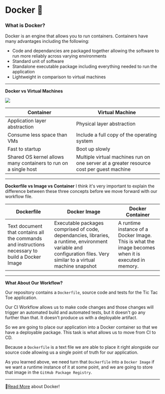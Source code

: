 # Docker 🐳

### What is Docker?
Docker is an engine that allows you to run containers. Containers have many advantages including the following:

- Code and dependancies are packaged together allowing the software to run more reliably across varying environments
- Standard unit of software
- Standalone executable package including everything needed to run the application
- Lightweight in comparison to virtual machines

---

**Docker vs Virtual Machines**

![](https://i.imgur.com/WnAsfyI.png)

| Container                                                       | Virtual Machine                                                                          |
| --------------------------------------------------------------- | ---------------------------------------------------------------------------------------- |
| Application layer abstraction                                   | Physical layer abstraction                                                               |
| Consume less space than VMs                                     | Include a full copy of the operating system                                              |
| Fast to startup                                                 | Boot up slowly                                                                           |
| Shared OS kernel allows many containers to run on a single host | Multiple virtual machines run on one server at a greater resource cost per guest machine |

---

**Dockerfile vs Image vs Container**
I think it's very important to explain the difference between these three concepts before we move forward with our workflow file.

| Dockerfile                                                                                      | Docker Image                                                                                                                                                         | Docker Container                                                                                     |
| ----------------------------------------------------------------------------------------------- | -------------------------------------------------------------------------------------------------------------------------------------------------------------------- | ---------------------------------------------------------------------------------------------------- |
| Text document that contains all the commands and instructions necessary to build a Docker Image | Executable packages comprised of code, dependancies, libraries, a runtime, environment variable and configuration files.  Very similar to a virtual machine snapshot | A runtime instance of a Docker Image.  This is what the image becomes when it is executed in memory. |

---

**What About Our Workflow?**

Our repository contains a `Dockerfile`, source code and tests for the Tic Tac Toe application.

Our CI Workflow allows us to make code changes and those changes will trigger an automated build and automated tests, but it doesn't go any further than that.  It doesn't produce us with a deployable artifact.

So we are going to place our application into a Docker container so that we have a deployable package.  This task is what allows us to move from CI to CD.

Because a `Dockerfile` is a text file we are able to place it right alongside our source code allowing us a single point of truth for our application.

As you learned above, we need turn that `Dockerfile` into a `Docker Image` if we want a runtime instance of it at some point, and we are going to store that image in the `GitHub Package Registry`.

---

📖[Read More](https://www.docker.com/why-docker) about Docker!
